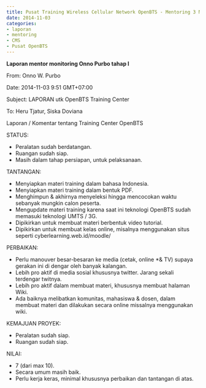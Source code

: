 ```yaml
---
title: Pusat Training Wireless Cellular Network OpenBTS - Mentoring 3 November 2014
date: 2014-11-03
categories:
- laporan
- mentoring
- CMS
- Pusat OpenBTS
---
```


**Laporan mentor monitoring Onno Purbo tahap I**

From: Onno W. Purbo 

Date: 2014-11-03 9:51 GMT+07:00 

Subject: LAPORAN utk OpenBTS Training Center 

To: Heru Tjatur, Siska Doviana

Laporan / Komentar tentang Training Center OpenBTS


STATUS: 

* Peralatan sudah berdatangan. 
* Ruangan sudah siap. 
* Masih dalam tahap persiapan, untuk pelaksanaan.

TANTANGAN: 

* Menyiapkan materi training dalam bahasa Indonesia. 
* Menyiapkan materi training dalam bentuk PDF. 
* Menghimpun & akhirnya menyeleksi hingga mencocokan waktu sebanyak mungkin calon peserta. 
* Mengupdate materi training karena saat ini teknologi OpenBTS sudah memasuki teknologi UMTS / 3G. 
* Dipikirkan untuk membuat materi berbentuk video tutorial. 
* Dipikirkan untuk membuat kelas online, misalnya menggunakan situs seperti cyberlearning.web.id/moodle/

PERBAIKAN: 

* Perlu manouver besar-besaran ke media (cetak, online *& TV) supaya gerakan ini di dengar oleh banyak kalangan. 
* Lebih pro aktif di media sosial khususnya twitter. Jarang sekali terdengar twitnya. 
* Lebih pro aktif dalam membuat materi, khususnya membuat halaman Wiki. 
* Ada baiknya melibatkan komunitas, mahasiswa & dosen, dalam membuat materi dan dilakukan secara online missalnya menggunakan wiki.

KEMAJUAN PROYEK: 

* Peralatan sudah siap. 
* Ruangan sudah siap.

NILAI: 

* 7 (dari max 10). 
* Secara umum masih baik. 
* Perlu kerja keras, minimal khususnya perbaikan dan tantangan di atas.

